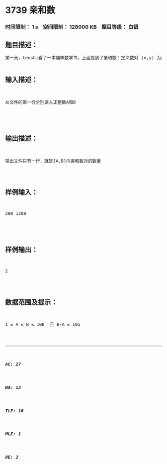 # 3739 亲和数   
### 时间限制： 1 s&nbsp;&nbsp;&nbsp;&nbsp;空间限制： 128000 KB&nbsp;&nbsp;&nbsp;&nbsp;题目等级： 白银  
## 题目描述：  

<pre>
某一天，tenshi看了一本趣味数学书，上面提到了亲和数：定义数对 (x,y) 为亲和数对当且仅仅当x、y为不同正整数，且x、y各自的所有非自身正因子之和等于另一个数。例如 (220,284) 和 (280,224) 都是亲和数对，因为：220的所有非自身正因子之和为：1 + 2 + 4 + 5 + 10 + 11 + 20 + 22 + 44 + 55 + 110 = 284284的所有非自身正因子之和为：1 + 2 + 4 + 71 + 142 = 220数对 (x,y ) 跟 (y,x) 被认为是同一数对，所以我们只考虑 x<y 的情况。任　务　：tenshi对某个范围内的亲和数对的数量非常感兴趣，所以希望你能帮她编写一个程序计算给定范围内的亲和数对的数量。给定一个范围A到B，如果A≤ x ≤ B，则我们称 (x,y)在范围[A,B]内。  

</pre>
  
  
## 输入描述：  

<pre>
从文件的第一行分别读入正整数A和B　　　　　  

</pre>
  
  
## 输出描述：  

<pre>
输出文件只有一行，就是[A,B]内亲和数对的数量
</pre>
  
  
## 样例输入：  

<pre>
200 1200  

</pre>
  
  
## 样例输出：  

<pre>
2
</pre>
  
  
## 数据范围及提示：  

<pre>
1 ≤ A ≤ B ≤ 108  且 B-A ≤ 105
</pre>
  
  
***  

##### AC: 27  
##### WA: 13  
##### TLE: 16  
##### MLE: 1  
##### RE: 2  
